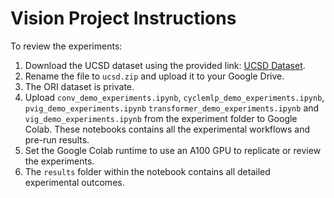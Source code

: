 # Vision Project Instructions

To review the experiments:

1. Download the UCSD dataset using the provided link: [UCSD Dataset](https://drive.google.com/file/d/19oLavZvcw4YRNiHJV4FqAXtKyM8w6E6I/view?usp=sharing).
2. Rename the file to `ucsd.zip` and upload it to your Google Drive.
3. The ORI dataset is private.
4. Upload `conv_demo_experiments.ipynb`, `cyclemlp_demo_experiments.ipynb`, `pvig_demo_experiments.ipynb` `transformer_demo_experiments.ipynb` and `vig_demo_experiments.ipynb` from the experiment folder to Google Colab. These notebooks contains all the experimental workflows and pre-run results.
6. Set the Google Colab runtime to use an A100 GPU to replicate or review the experiments.
7. The `results` folder within the notebook contains all detailed experimental outcomes.
